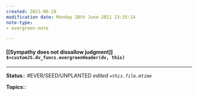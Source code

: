 ```yaml
---
created: 2021-06-28
modification date: Monday 28th June 2021 23:35:14
note-type: 
- evergreen-note

---
```


#### [[Sympathy does not dissallow judgment]] `$=customJS.dv_funcs.evergreenHeader(dv, this)`



---

**Status**:: #EVER/SEED/UNPLANTED 
*edited `=this.file.mtime`*

**Topics**:: 
	

